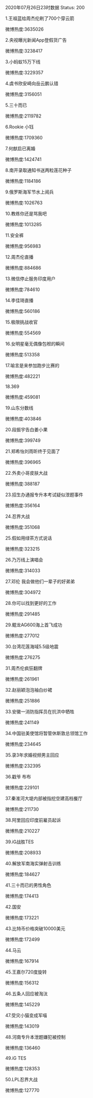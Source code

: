 2020年07月26日23时数据
Status: 200

1.王祖蓝给周杰伦刷了700个穿云箭

微博热度:3635026

2.央视曝光新闻App登假货广告

微博热度:3238417

3.小蚂蚁15万下线

微博热度:3229357

4.虞书欣安崎向岳云鹏认错

微博热度:3156051

5.三十而已

微博热度:2119782

6.Rookie 小钰

微博热度:1709360

7.何猷启已离婚

微博热度:1424741

8.南开录取通知书送两粒莲花种子

微博热度:1184186

9.俄罗斯海军节水上阅兵

微博热度:1026763

10.教练你还是骂我吧

微博热度:1013285

11.安全裤

微博热度:956983

12.周杰伦直播

微博热度:884686

13.微信停止服务印度用户

微博热度:784610

14.李佳琦直播

微博热度:560186

15.极限挑战收官

微博热度:554569

16.女明星毫无偶像包袱的瞬间

微博热度:513358

17.喻言是来参加跑步比赛的

微博热度:482221

18.369

微博热度:459081

19.山东分数线

微博热度:403846

20.段振宇告白姜小果

微博热度:399749

21.郑希怡刘雨昕终于见面了

微博热度:396965

22.外卖小哥皮肤大战

微博热度:388187

23.招生办通报专升本考试疑似泄题事件

微博热度:356164

24.忍界大战

微博热度:351068

25.假如用绿茶方式说话

微博热度:323215

26.乃万线上演唱会

微博热度:314033

27.邓伦 我会做他们一辈子的好弟弟

微博热度:304972

28.你可以找到更好的工作

微博热度:291485

29.鲲龙AG600海上首飞成功

微博热度:277012

30.台湾花莲海域5.5级地震

微博热度:276275

31.周杰伦疯狂翻牌

微博热度:261961

32.赵丽颖泡泡袖白纱裙

微博热度:251886

33.安徽一消防指挥员在抗洪中牺牲

微博热度:241149

34.中国驻美使馆将暂管休斯敦总领馆工作

微博热度:234645

35.录3年求婚视频男主回应

微博热度:232395

36.戳爷 布布

微博热度:229101

37.秦淮河大堤内部被指挖空建高档餐厅

微博热度:211730

38.阿里回应印度前雇员起诉

微博热度:210227

39.iG战胜TES

微博热度:208933

40.解放军南海实弹射击训练

微博热度:184627

41.三十而已的男性角色

微博热度:174413

42.国安

微博热度:173221

43.比特币价格突破10000美元

微博热度:172499

44.马云

微博热度:167914

45.王嘉尔720度旋转

微博热度:156312

46.五条人回应被淘汰

微博热度:145229

47.受灾小猫变成军喵

微博热度:143019

48.河南专升本泄题嫌犯被控制

微博热度:136460

49.iG TES

微博热度:128353

50.LPL忍界大战

微博热度:127770

